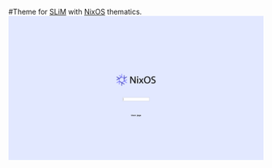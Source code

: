 #Theme for [SLiM](http://slim.berlios.de/) with [NixOS](http://nixos.org/) thematics.
![preview](./preview.png)
